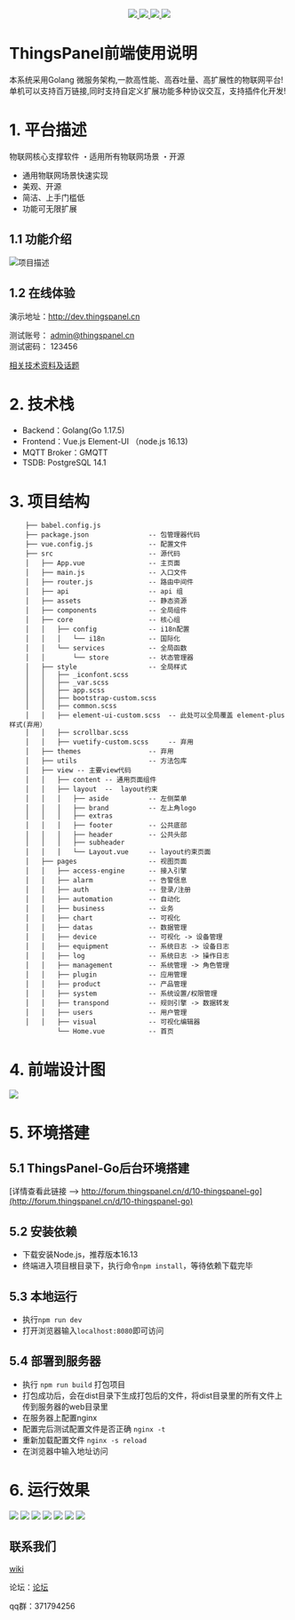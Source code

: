 <p style="text-align: center">
    <a href="https://github.com/ThingsPanel/ThingsPanel-Backend-Vue">
        <img src="https://img.shields.io/npm/v/cxs-ui?color=blue">
    </a>
    <a href="">
        <img src="https://img.shields.io/static/v1?label=Vue&message=2.0&color=green">
    </a>
    <a href="https://github.com/ThingsPanel/ThingsPanel-Backend-Vue">
        <img src="https://img.shields.io/npm/dependency-version/cxs-ui/element-ui?color=green">
    </a>
    <a href="LICENSE">
        <img src="https://img.shields.io/badge/License-MIT-yellow.svg">
    </a>
</p>

# ThingsPanel前端使用说明

本系统采用Golang 微服务架构,一款高性能、高吞吐量、高扩展性的物联网平台! 单机可以支持百万链接,同时支持自定义扩展功能多种协议交互，支持插件化开发!

# 1. 平台描述

物联网核心支撑软件 ・适用所有物联网场景 ・开源

* 通用物联网场景快速实现
* 美观、开源
* 简洁、上手门槛低   
* 功能可无限扩展

## 1.1 功能介绍

![项目描述](README_files/1.jpg)

## 1.2 在线体验

演示地址：http://dev.thingspanel.cn

测试账号： admin@thingspanel.cn  
测试密码： 123456

[相关技术资料及话题](http://forum.thingspanel.cn/)

# 2. 技术栈

- Backend：Golang(Go 1.17.5)
- Frontend：Vue.js Element-UI （node.js 16.13)
- MQTT Broker：GMQTT
- TSDB: PostgreSQL 14.1

# 3. 项目结构
        ├── babel.config.js
        ├── package.json               -- 包管理器代码
        ├── vue.config.js              -- 配置文件
        ├── src                        -- 源代码
        │   ├── App.vue                -- 主页面
        │   ├── main.js                -- 入口文件
        │   ├── router.js              -- 路由中间件
        │   ├── api                    -- api 组
        │   ├── assets                 -- 静态资源
        │   ├── components             -- 全局组件
        │   ├── core                   -- 核心组
        │   │   ├── config             -- i18n配置
        │   │   │   └── i18n           -- 国际化
        │   │   └── services           -- 全局函数
        │   │       └── store          -- 状态管理器
        │   ├── style                  -- 全局样式
        │   │   ├── _iconfont.scss
        │   │   ├── _var.scss
        │   │   ├── app.scss
        │   │   ├── bootstrap-custom.scss
        │   │   ├── common.scss
        │   │   ├── element-ui-custom.scss  -- 此处可以全局覆盖 element-plus 样式(弃用）
        │   │   ├── scrollbar.scss
        │   │   ├── vuetify-custom.scss     -- 弃用
        │   ├── themes                 -- 弃用
        │   ├── utils                  -- 方法包库
        │   ├── view -- 主要view代码
        │   │   ├── content -- 通用页面组件
        │   │   ├── layout  --  layout约束
        │   │   │   ├── aside          -- 左侧菜单
        │   │   │   ├── brand          -- 左上角logo
        │   │   │   ├── extras         
        │   │   │   ├── footer         -- 公共底部
        │   │   │   ├── header         -- 公共头部
        │   │   │   ├── subheader      
        │   │   │   └── Layout.vue     -- layout约束页面 
        │   ├── pages                  -- 视图页面
        │   │   ├── access-engine      -- 接入引擎
        │   │   ├── alarm              -- 告警信息
        │   │   ├── auth               -- 登录/注册
        │   │   ├── automation         -- 自动化
        │   │   ├── business           -- 业务
        │   │   ├── chart              -- 可视化
        │   │   ├── datas              -- 数据管理
        │   │   ├── device             -- 可视化 -> 设备管理
        │   │   ├── equipment          -- 系统日志 -> 设备日志
        │   │   ├── log                -- 系统日志 -> 操作日志
        │   │   ├── management         -- 系统管理 -> 角色管理
        │   │   ├── plugin             -- 应用管理
        │   │   ├── product            -- 产品管理
        │   │   ├── system             -- 系统设置/权限管理
        │   │   ├── transpond          -- 规则引擎 -> 数据转发
        │   │   ├── users              -- 用户管理
        │   │   ├── visual             -- 可视化编辑器
                └── Home.vue           -- 首页
        
# 4. 前端设计图
![](./README_files/11.jpg)

# 5. 环境搭建

## 5.1 ThingsPanel-Go后台环境搭建

[详情查看此链接 —> http://forum.thingspanel.cn/d/10-thingspanel-go](http://forum.thingspanel.cn/d/10-thingspanel-go)

## 5.2 安装依赖
- 下载安装Node.js，推荐版本16.13
- 终端进入项目根目录下，执行命令```npm install```，等待依赖下载完毕

## 5.3 本地运行
- 执行```npm run dev```
- 打开浏览器输入```localhost:8080```即可访问

## 5.4 部署到服务器
- 执行 ```npm run build``` 打包项目
- 打包成功后，会在dist目录下生成打包后的文件，将dist目录里的所有文件上传到服务器的web目录里
- 在服务器上配置nginx
- 配置完后测试配置文件是否正确 ```nginx -t```
- 重新加载配置文件 ```nginx -s reload```
- 在浏览器中输入地址访问

# 6. 运行效果
![](./README_files/3.png)
![](README_files/4.png)
![](README_files/5.png)
![](README_files/6.png)
![](README_files/7.png)
![](README_files/8.png)
![](README_files/9.png)

## 联系我们

[wiki](http://wiki.thingspanel.cn/index.php?title=%E9%A6%96%E9%A1%B5)

论坛：[论坛](http://forum.thingspanel.cn/)

qq群：371794256
